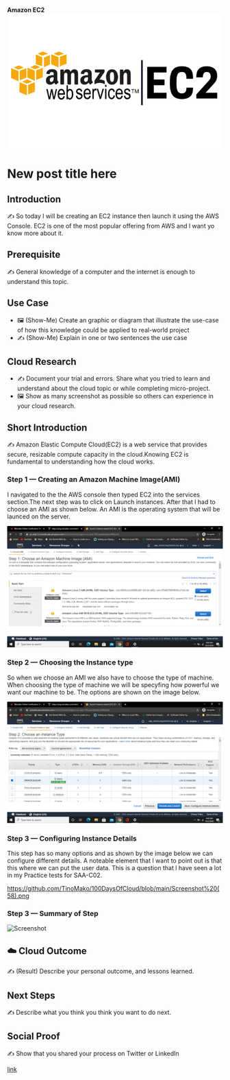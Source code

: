 **Amazon EC2**
![placeholder image](https://github.com/TinoMako/100DaysOfCloud/blob/main/AWS-EC2.png)

# New post title here

## Introduction

✍️ So today l will be creating an EC2 instance then launch it using the AWS Console. EC2 is one of the most popular offering from AWS and l want yo know more about it.

## Prerequisite

✍️ General knowledge of a computer and the internet is enough to understand this topic.

## Use Case

- 🖼️ (Show-Me) Create an graphic or diagram that illustrate the use-case of how this knowledge could be applied to real-world project
- ✍️ (Show-Me) Explain in one or two sentences the use case

## Cloud Research

- ✍️ Document your trial and errors. Share what you tried to learn and understand about the cloud topic or while completing micro-project.
- 🖼️ Show as many screenshot as possible so others can experience in your cloud research.

## Short Introduction

✍️ Amazon Elastic Compute Cloud(EC2) is a web service that provides secure, resizable compute capacity in the cloud.Knowing EC2 is fundamental to understanding how the cloud works. 

### Step 1 — Creating an Amazon Machine Image(AMI)

I navigated to the the AWS console then typed EC2 into the services section.The next step was to click on Launch instances. After that l had to choose an AMI as shown below.
An AMI is the operating system that will be launced on the server. 

![Screenshot](https://github.com/TinoMako/100DaysOfCloud/blob/main/Screenshot%20(56).png)


### Step 2 — Choosing the Instance type

So when we choose an AMI we also have to choose the type of machine. When choosing the type of machine we will be specyfing how powerful we want our machine to be. The options are shown on the image below.

![Screenshot](https://github.com/TinoMako/100DaysOfCloud/blob/main/Screenshot%20(57).png)

### Step 3 — Configuring Instance Details
This step has so many options and as shown by the image below we can configure different details. A noteable element that l want to point out is that this where we
can put the user data. This is a question that l have seen a lot in my Practice tests for SAA-C02.

https://github.com/TinoMako/100DaysOfCloud/blob/main/Screenshot%20(58).png

### Step 3 — Summary of Step

![Screenshot](https://via.placeholder.com/500x300)

## ☁️ Cloud Outcome

✍️ (Result) Describe your personal outcome, and lessons learned.

## Next Steps

✍️ Describe what you think you think you want to do next.

## Social Proof

✍️ Show that you shared your process on Twitter or LinkedIn

[link](link)
